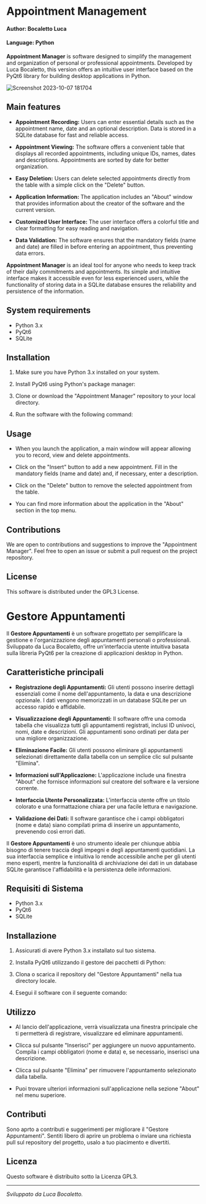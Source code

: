 # Appointment Management
#### Author: Bocaletto Luca
#### Language: Python
**Appointment Manager** is software designed to simplify the management and organization of personal or professional appointments. Developed by Luca Bocaletto, this version offers an intuitive user interface based on the PyQt6 library for building desktop applications in Python.

![Screenshot 2023-10-07 181704](https://github.com/elektronoide/Gestione-Appuntamenti/assets/134635227/0bd69950-2e94-48ba-b381-69e799d754f1)

## Main features

- **Appointment Recording:** Users can enter essential details such as the appointment name, date and an optional description. Data is stored in a SQLite database for fast and reliable access.

- **Appointment Viewing:** The software offers a convenient table that displays all recorded appointments, including unique IDs, names, dates and descriptions. Appointments are sorted by date for better organization.

- **Easy Deletion:** Users can delete selected appointments directly from the table with a simple click on the "Delete" button.

- **Application Information:** The application includes an "About" window that provides information about the creator of the software and the current version.

- **Customized User Interface:** The user interface offers a colorful title and clear formatting for easy reading and navigation.

- **Data Validation:** The software ensures that the mandatory fields (name and date) are filled in before entering an appointment, thus preventing data errors.

**Appointment Manager** is an ideal tool for anyone who needs to keep track of their daily commitments and appointments. Its simple and intuitive interface makes it accessible even for less experienced users, while the functionality of storing data in a SQLite database ensures the reliability and persistence of the information.

## System requirements

- Python 3.x
- PyQt6
- SQLite

## Installation

1. Make sure you have Python 3.x installed on your system.

2. Install PyQt6 using Python's package manager:


3. Clone or download the "Appointment Manager" repository to your local directory.

4. Run the software with the following command:


## Usage

- When you launch the application, a main window will appear allowing you to record, view and delete appointments.

- Click on the "Insert" button to add a new appointment. Fill in the mandatory fields (name and date) and, if necessary, enter a description.

- Click on the "Delete" button to remove the selected appointment from the table.

- You can find more information about the application in the "About" section in the top menu.

## Contributions

We are open to contributions and suggestions to improve the "Appointment Manager". Feel free to open an issue or submit a pull request on the project repository.

## License

This software is distributed under the GPL3 License.

# Gestore Appuntamenti 

Il **Gestore Appuntamenti** è un software progettato per semplificare la gestione e l'organizzazione degli appuntamenti personali o professionali. Sviluppato da Luca Bocaletto, offre un'interfaccia utente intuitiva basata sulla libreria PyQt6 per la creazione di applicazioni desktop in Python.

## Caratteristiche principali

- **Registrazione degli Appuntamenti:** Gli utenti possono inserire dettagli essenziali come il nome dell'appuntamento, la data e una descrizione opzionale. I dati vengono memorizzati in un database SQLite per un accesso rapido e affidabile.

- **Visualizzazione degli Appuntamenti:** Il software offre una comoda tabella che visualizza tutti gli appuntamenti registrati, inclusi ID univoci, nomi, date e descrizioni. Gli appuntamenti sono ordinati per data per una migliore organizzazione.

- **Eliminazione Facile:** Gli utenti possono eliminare gli appuntamenti selezionati direttamente dalla tabella con un semplice clic sul pulsante "Elimina".

- **Informazioni sull'Applicazione:** L'applicazione include una finestra "About" che fornisce informazioni sul creatore del software e la versione corrente.

- **Interfaccia Utente Personalizzata:** L'interfaccia utente offre un titolo colorato e una formattazione chiara per una facile lettura e navigazione.

- **Validazione dei Dati:** Il software garantisce che i campi obbligatori (nome e data) siano compilati prima di inserire un appuntamento, prevenendo così errori dati.

Il **Gestore Appuntamenti** è uno strumento ideale per chiunque abbia bisogno di tenere traccia degli impegni e degli appuntamenti quotidiani. La sua interfaccia semplice e intuitiva lo rende accessibile anche per gli utenti meno esperti, mentre la funzionalità di archiviazione dei dati in un database SQLite garantisce l'affidabilità e la persistenza delle informazioni.

## Requisiti di Sistema

- Python 3.x
- PyQt6
- SQLite

## Installazione

1. Assicurati di avere Python 3.x installato sul tuo sistema.

2. Installa PyQt6 utilizzando il gestore dei pacchetti di Python:


3. Clona o scarica il repository del "Gestore Appuntamenti" nella tua directory locale.

4. Esegui il software con il seguente comando:


## Utilizzo

- Al lancio dell'applicazione, verrà visualizzata una finestra principale che ti permetterà di registrare, visualizzare ed eliminare appuntamenti.

- Clicca sul pulsante "Inserisci" per aggiungere un nuovo appuntamento. Compila i campi obbligatori (nome e data) e, se necessario, inserisci una descrizione.

- Clicca sul pulsante "Elimina" per rimuovere l'appuntamento selezionato dalla tabella.

- Puoi trovare ulteriori informazioni sull'applicazione nella sezione "About" nel menu superiore.

## Contributi

Sono aprto a contributi e suggerimenti per migliorare il "Gestore Appuntamenti". Sentiti libero di aprire un problema o inviare una richiesta pull sul repository del progetto, usalo a tuo piacimento e divertiti.

## Licenza

Questo software è distribuito sotto la Licenza GPL3.

---

*Sviluppato da Luca Bocaletto.*
